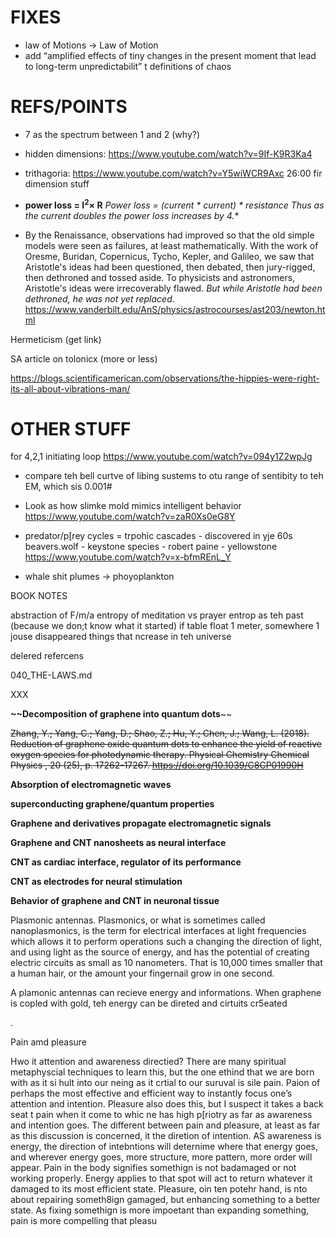 # FIXES

- law of Motions -> Law of Motion
- add “amplified effects of tiny changes in the present moment that lead to long-term unpredictabilit” t definitions of chaos

# REFS/POINTS

- 7 as the spectrum between 1 and 2 (why?)

- hidden dimensions: https://www.youtube.com/watch?v=9If-K9R3Ka4

- trithagoria: https://www.youtube.com/watch?v=Y5wiWCR9Axc
  26:00 fir dimension stuff

- **power loss = I<sup>2</sup>&times; R**
  *Power loss = (current * current) * resistance
  Thus as the current doubles the power loss increases by 4.**

- By the Renaissance, observations had improved so that the old simple models were seen as failures, at least mathematically. With the work of Oresme, Buridan, Copernicus, Tycho, Kepler, and Galileo, we saw that Aristotle's ideas had been questioned, then debated, then jury-rigged, then dethroned and tossed aside. To physicists and astronomers, Aristotle's ideas were irrecoverably flawed. *But while Aristotle had been dethroned, he was not yet replaced.*  https://www.vanderbilt.edu/AnS/physics/astrocourses/ast203/newton.html

Hermeticism (get link)

SA article on tolonicx (more or less)

https://blogs.scientificamerican.com/observations/the-hippies-were-right-its-all-about-vibrations-man/

# OTHER STUFF

for 4,2,1 initiating loop
https://www.youtube.com/watch?v=094y1Z2wpJg

- compare teh bell curtve of libing sustems to otu range of sentibity to teh EM, which sis 0.001#

- Look as how slimke mold mimics intelligent behavior
  https://www.youtube.com/watch?v=zaR0Xs0eG8Y

- predator/p[rey cycles = trpohic cascades - discovered in yje 60s
  beavers.wolf - keystone species - robert paine - yellowstone
  https://www.youtube.com/watch?v=x-bfmREnL_Y

- whale shit plumes -> phoyoplankton


BOOK NOTES

abstraction of F/m/a
entropy of meditation vs prayer
entrop as teh past (because we don;t know what it started)
if table float 1 meter, somewhere 1 jouse disappeared
things that ncrease in teh universe



delered refercens



040_THE-LAWS.md

[^14]: Styer, D.  (2019).  **Entropy as Disorder: History of a Misconception**.  *The Physics Teacher,* *57*(7), 454-458.  doi:10.1119/1.5126822

[^18]: Bodei, R., & Doebler, G.  W.  (2018).  **Geometry of the passions: Fear, hope, happiness: Philosophy and political use**.  Toronto: University of Toronto Press.



XXX



[^341]: The interactive models based on these number are located at https://www.math3d.org/avUZTBtMU



**~~Decomposition of graphene into quantum dots**~~

~~Zhang, Y.; Yang, C.; Yang, D.; Shao, Z.; Hu, Y.; Chen, J.; Wang, L. (2018). Reduction of graphene oxide quantum dots to enhance the yield of reactive oxygen species for photodynamic therapy. Physical Chemistry Chemical Physics ,  20 (25), p. 17262-17267. https://doi.org/10.1039/C8CP01990H~~



**Absorption of electromagnetic waves**

[^350]:Pan, K.; Leng, T.; Song, J.; Ji, C.; Zhang, J.; Li, J.; Hu, Z. (2020). Controlled reduction of graphene oxide laminate and its applications for ultra-wideband microwave absorption. Carbon ,  160 , p. 307-316. https://doi.org/10.1016/j.carbon.2019.12.062



**superconducting graphene/quantum properties**

[^349]: Abbasi, E.; Akbarzadeh, A.; Kouhi, M.; Milani, M. (2016). Graphene: synthesis, bio-applications, and properties. Artificial cells, nanomedicine, and biotechnology ,  44 (1), p. 150-156. https://doi.org/10.3109/21691401.2014.927880



**Graphene and derivatives propagate electromagnetic signals**

[^351]:Akyildiz, IF; Jornet, JM; Pierobon, M. (2010). Propagation models for nanocommunication networks. In: Proceedings of the Fourth European Conference on Antennas and Propagation (pp. 1-5). IEEE. https://ieeexplore.ieee.org/abstract/document/5505714

**Graphene and CNT nanosheets as neural interface**

[^352]:Yin, P.; Liu, Y.; Xiao, L.; Zhang, C. (2021). Advanced Metallic and Polymeric Coatings for Neural Interfacing: Structures, Properties and Tissue Responses. *Polymers* , *13* (16), 2834. https://doi.org/10.3390/polym13162834



**CNT as cardiac interface, regulator of its performance**

[^353]:Martinelli, V.; Cellot, G.; Fabbro, A.; Bosi, S.; Mestroni, L.; Ballerini, L. (2013). Improving cardiac myocytes performance by carbon nanotubes platforms. *Frontiers in physiology* , *4* , 239. https://doi.org/10.3389/fphys.2013.00239

**CNT as electrodes for neural stimulation**

[^354]:Bareket-Keren, L.; Hanein, Y. (2013). Carbon nanotube-based multi electrode arrays for neuronal interfacing: progress and prospects. *Frontiers in neural circuits* , *6* , 122. https://doi.org/10.3389/fncir.2012.00122

**Behavior of graphene and CNT in neuronal tissue**

[^355]:Rauti, R.; Musto, M.; Bosi, S.; Prato, M.; Ballerini, L. (2019). Properties and behavior of carbon nanomaterials when interfacing neuronal cells: How far have we come?. *Carbon* , *143* , p. 430-446. https://doi.org/10.1016/j.carbon.2018.11.026

Plasmonic antennas.  Plasmonics, or what is sometimes called nanoplasmonics,  is the term for electrical interfaces at light frequencies which allows it to perform operations such a changing the direction of light, and using light as the source of energy, and has the potential of creating electric circuits as small as 10 nanometers.  That is 10,000 times smaller that a human hair, or the amount your fingernail grow in one second.  



A plamonic antennas can recieve energy and informations.  When graphene is copled with gold, teh energy can be direted and cirtuits cr5eated

.

Pain amd pleasure

Hwo it attention and awareness directied?  There are many spiritual metaphyscial techniques to learn this, but the one ethind that we are born with as it si hult into our neing as it crtial to our suruval is sile pain.  Paion of perhaps the most effective and efficient way to instantly focus one’s attention and intention.  Pleasure also does this, but I suspect it takes a back seat t pain when it come to whic ne has high p[riotry as far as awareness and intention goes.  The different between pain and pleasure, at least as far as this discussion is concerned, it the diretion of intention.  AS awareness is energy, the direction of intebntions will deternime where that energy goes, and wherever energy goes, more structure, more pattern, more order will appear.  Pain in the body signifies somethign is not badamaged or not working properly.  Energy applies to that spot will act to return whatever it damaged to its most efficient state.  Pleasure, oin ten potehr hand, is nto about repairing someth8ign gamaged, but enhancing something to a better state.  As fixing somethign is more impoetant than expanding something, pain is more compelling that pleasu



